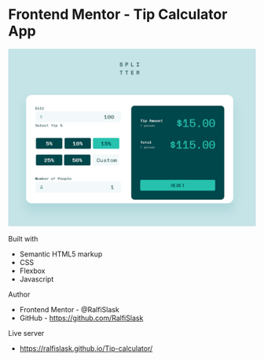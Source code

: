 # Frontend Mentor - Tip Calculator App

![Design preview for the Password generator app coding challenge](./preview.png)


Built with

- Semantic HTML5 markup
- CSS
- Flexbox
- Javascript

Author

- Frontend Mentor - @RalfiSlask
- GitHub - https://github.com/RalfiSlask

Live server

- https://ralfislask.github.io/Tip-calculator/

